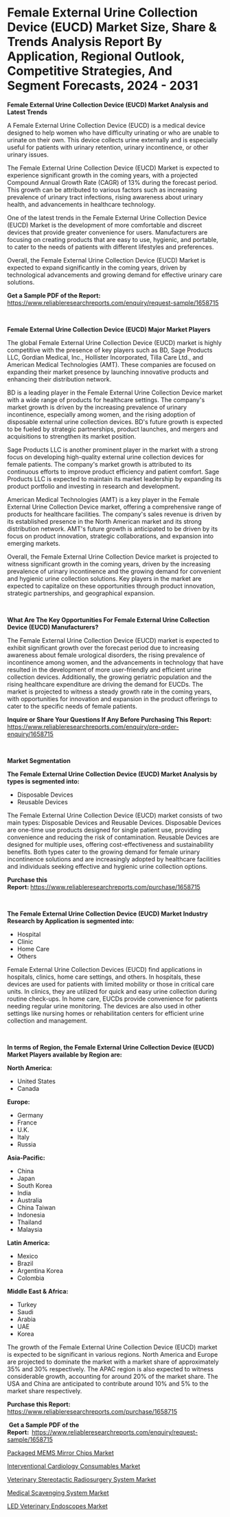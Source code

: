 <p><h1>Female External Urine Collection Device (EUCD) Market Size, Share & Trends Analysis Report By Application, Regional Outlook, Competitive Strategies, And Segment Forecasts, 2024 - 2031</h1></p><p><strong>Female External Urine Collection Device (EUCD) Market Analysis and Latest Trends</strong></p>
<p><p>A Female External Urine Collection Device (EUCD) is a medical device designed to help women who have difficulty urinating or who are unable to urinate on their own. This device collects urine externally and is especially useful for patients with urinary retention, urinary incontinence, or other urinary issues.</p><p>The Female External Urine Collection Device (EUCD) Market is expected to experience significant growth in the coming years, with a projected Compound Annual Growth Rate (CAGR) of 13% during the forecast period. This growth can be attributed to various factors such as increasing prevalence of urinary tract infections, rising awareness about urinary health, and advancements in healthcare technology.</p><p>One of the latest trends in the Female External Urine Collection Device (EUCD) Market is the development of more comfortable and discreet devices that provide greater convenience for users. Manufacturers are focusing on creating products that are easy to use, hygienic, and portable, to cater to the needs of patients with different lifestyles and preferences.</p><p>Overall, the Female External Urine Collection Device (EUCD) Market is expected to expand significantly in the coming years, driven by technological advancements and growing demand for effective urinary care solutions.</p></p>
<p><strong>Get a Sample PDF of the Report:&nbsp;</strong> <a href="https://www.reliableresearchreports.com/enquiry/request-sample/1658715">https://www.reliableresearchreports.com/enquiry/request-sample/1658715</a></p>
<p>&nbsp;</p>
<p><strong>Female External Urine Collection Device (EUCD) Major Market Players</strong></p>
<p><p>The global Female External Urine Collection Device (EUCD) market is highly competitive with the presence of key players such as BD, Sage Products LLC, Gordian Medical, Inc., Hollister Incorporated, Tilla Care Ltd., and American Medical Technologies (AMT). These companies are focused on expanding their market presence by launching innovative products and enhancing their distribution network.</p><p>BD is a leading player in the Female External Urine Collection Device market with a wide range of products for healthcare settings. The company's market growth is driven by the increasing prevalence of urinary incontinence, especially among women, and the rising adoption of disposable external urine collection devices. BD's future growth is expected to be fueled by strategic partnerships, product launches, and mergers and acquisitions to strengthen its market position.</p><p>Sage Products LLC is another prominent player in the market with a strong focus on developing high-quality external urine collection devices for female patients. The company's market growth is attributed to its continuous efforts to improve product efficiency and patient comfort. Sage Products LLC is expected to maintain its market leadership by expanding its product portfolio and investing in research and development.</p><p>American Medical Technologies (AMT) is a key player in the Female External Urine Collection Device market, offering a comprehensive range of products for healthcare facilities. The company's sales revenue is driven by its established presence in the North American market and its strong distribution network. AMT's future growth is anticipated to be driven by its focus on product innovation, strategic collaborations, and expansion into emerging markets.</p><p>Overall, the Female External Urine Collection Device market is projected to witness significant growth in the coming years, driven by the increasing prevalence of urinary incontinence and the growing demand for convenient and hygienic urine collection solutions. Key players in the market are expected to capitalize on these opportunities through product innovation, strategic partnerships, and geographical expansion.</p></p>
<p>&nbsp;</p>
<p><strong>What Are The Key Opportunities For Female External Urine Collection Device (EUCD) Manufacturers?</strong></p>
<p><p>The Female External Urine Collection Device (EUCD) market is expected to exhibit significant growth over the forecast period due to increasing awareness about female urological disorders, the rising prevalence of incontinence among women, and the advancements in technology that have resulted in the development of more user-friendly and efficient urine collection devices. Additionally, the growing geriatric population and the rising healthcare expenditure are driving the demand for EUCDs. The market is projected to witness a steady growth rate in the coming years, with opportunities for innovation and expansion in the product offerings to cater to the specific needs of female patients.</p></p>
<p><strong>Inquire or Share Your Questions If Any Before Purchasing This Report:</strong> <a href="https://www.reliableresearchreports.com/enquiry/pre-order-enquiry/1658715">https://www.reliableresearchreports.com/enquiry/pre-order-enquiry/1658715</a></p>
<p>&nbsp;</p>
<p><strong>Market Segmentation</strong></p>
<p><strong>The Female External Urine Collection Device (EUCD) Market Analysis by types is segmented into:</strong></p>
<p><ul><li>Disposable Devices</li><li>Reusable Devices</li></ul></p>
<p><p>The Female External Urine Collection Device (EUCD) market consists of two main types: Disposable Devices and Reusable Devices. Disposable Devices are one-time use products designed for single patient use, providing convenience and reducing the risk of contamination. Reusable Devices are designed for multiple uses, offering cost-effectiveness and sustainability benefits. Both types cater to the growing demand for female urinary incontinence solutions and are increasingly adopted by healthcare facilities and individuals seeking effective and hygienic urine collection options.</p></p>
<p><strong>Purchase this Report:&nbsp;</strong><a href="https://www.reliableresearchreports.com/purchase/1658715">https://www.reliableresearchreports.com/purchase/1658715</a></p>
<p>&nbsp;</p>
<p><strong>The Female External Urine Collection Device (EUCD) Market Industry Research by Application is segmented into:</strong></p>
<p><ul><li>Hospital</li><li>Clinic</li><li>Home Care</li><li>Others</li></ul></p>
<p><p>Female External Urine Collection Devices (EUCD) find applications in hospitals, clinics, home care settings, and others. In hospitals, these devices are used for patients with limited mobility or those in critical care units. In clinics, they are utilized for quick and easy urine collection during routine check-ups. In home care, EUCDs provide convenience for patients needing regular urine monitoring. The devices are also used in other settings like nursing homes or rehabilitation centers for efficient urine collection and management.</p></p>
<p>&nbsp;</p>
<p><strong>In terms of Region, the Female External Urine Collection Device (EUCD) Market Players available by Region are:</strong></p>
<p>
    <p> <strong> North America: </strong>
        <ul>
            <li>United States</li>
            <li>Canada</li>
        </ul>
        </p> 
    <p> <strong> Europe: </strong>
        <ul>
            <li>Germany</li>
            <li>France</li>
            <li>U.K.</li>
            <li>Italy</li>
            <li>Russia</li>
        </ul>
        </p> 
    <p> <strong> Asia-Pacific: </strong>
        <ul>
            <li>China</li>
            <li>Japan</li>
            <li>South Korea</li>
            <li>India</li>
            <li>Australia</li>
            <li>China Taiwan</li>
            <li>Indonesia</li>
            <li>Thailand</li>
            <li>Malaysia</li>
        </ul>
        </p> 
    <p> <strong> Latin America: </strong>
        <ul>
            <li>Mexico</li>
            <li>Brazil</li>
            <li>Argentina Korea</li>
            <li>Colombia</li>
        </ul>
        </p> 
    <p> <strong> Middle East & Africa: </strong>
        <ul>
            <li>Turkey</li>
            <li>Saudi</li>
            <li>Arabia</li>
            <li>UAE</li>
            <li>Korea</li>
        </ul>
    </p>
    </p>
<p><p>The growth of the Female External Urine Collection Device (EUCD) market is expected to be significant in various regions. North America and Europe are projected to dominate the market with a market share of approximately 35% and 30% respectively. The APAC region is also expected to witness considerable growth, accounting for around 20% of the market share. The USA and China are anticipated to contribute around 10% and 5% to the market share respectively.</p></p>
<p><strong>Purchase this Report: </strong><a href="https://www.reliableresearchreports.com/purchase/1658715">https://www.reliableresearchreports.com/purchase/1658715</a></p>
<p>&nbsp;<strong>Get a Sample PDF of the Report:&nbsp;&nbsp;</strong><a href="https://www.reliableresearchreports.com/enquiry/request-sample/1658715">https://www.reliableresearchreports.com/enquiry/request-sample/1658715</a></p>
<p><strong></strong></p>
<p><p><a href="https://github.com/Sinjinluong3e0awx2m195k76/Market-Research-Report-List-1/blob/main/packaged-mems-mirror-chips-market.md">Packaged MEMS Mirror Chips Market</a></p><p><a href="https://medium.com/p/b0dcf83917d1/edit">Interventional Cardiology Consumables Market</a></p><p><a href="https://medium.com/p/f798b0787cc6/edit">Veterinary Stereotactic Radiosurgery System Market</a></p><p><a href="https://medium.com/p/ec0e9562a2b7/edit">Medical Scavenging System Market</a></p><p><a href="https://medium.com/@patrickbrooks1913/led-veterinary-endoscopes-market-competitive-analysis-market-trends-and-forecast-to-2031-078bee8e352d">LED Veterinary Endoscopes Market</a></p></p>